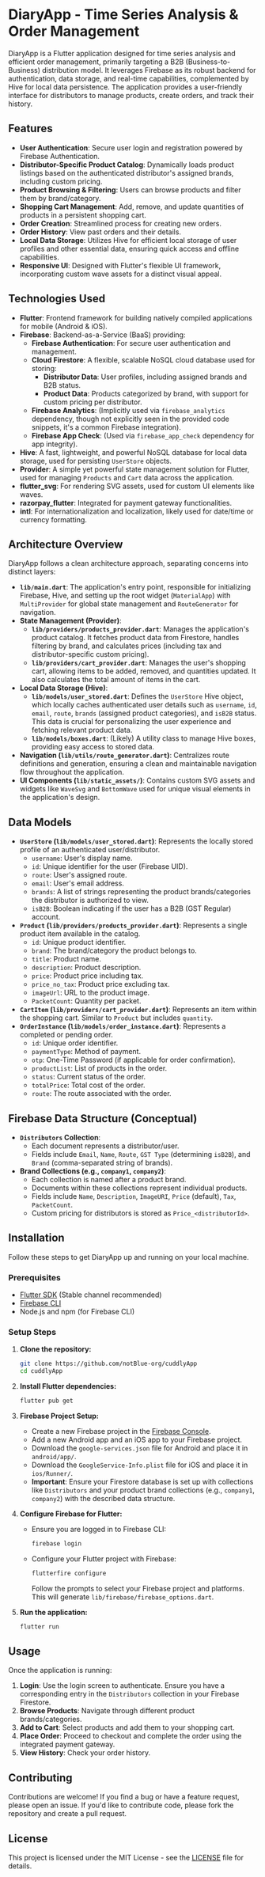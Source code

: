 # DiaryApp - Time Series Analysis & Order Management

DiaryApp is a Flutter application designed for time series analysis and efficient order management, primarily targeting a B2B (Business-to-Business) distribution model. It leverages Firebase as its robust backend for authentication, data storage, and real-time capabilities, complemented by Hive for local data persistence. The application provides a user-friendly interface for distributors to manage products, create orders, and track their history.

## Features

*   **User Authentication**: Secure user login and registration powered by Firebase Authentication.
*   **Distributor-Specific Product Catalog**: Dynamically loads product listings based on the authenticated distributor's assigned brands, including custom pricing.
*   **Product Browsing & Filtering**: Users can browse products and filter them by brand/category.
*   **Shopping Cart Management**: Add, remove, and update quantities of products in a persistent shopping cart.
*   **Order Creation**: Streamlined process for creating new orders.
*   **Order History**: View past orders and their details.
*   **Local Data Storage**: Utilizes Hive for efficient local storage of user profiles and other essential data, ensuring quick access and offline capabilities.
*   **Responsive UI**: Designed with Flutter's flexible UI framework, incorporating custom wave assets for a distinct visual appeal.

## Technologies Used

*   **Flutter**: Frontend framework for building natively compiled applications for mobile (Android & iOS).
*   **Firebase**: Backend-as-a-Service (BaaS) providing:
    *   **Firebase Authentication**: For secure user authentication and management.
    *   **Cloud Firestore**: A flexible, scalable NoSQL cloud database used for storing:
        *   **Distributor Data**: User profiles, including assigned brands and B2B status.
        *   **Product Data**: Products categorized by brand, with support for custom pricing per distributor.
    *   **Firebase Analytics**: (Implicitly used via `firebase_analytics` dependency, though not explicitly seen in the provided code snippets, it's a common Firebase integration).
    *   **Firebase App Check**: (Used via `firebase_app_check` dependency for app integrity).
*   **Hive**: A fast, lightweight, and powerful NoSQL database for local data storage, used for persisting `UserStore` objects.
*   **Provider**: A simple yet powerful state management solution for Flutter, used for managing `Products` and `Cart` data across the application.
*   **flutter_svg**: For rendering SVG assets, used for custom UI elements like waves.
*   **razorpay_flutter**: Integrated for payment gateway functionalities.
*   **intl**: For internationalization and localization, likely used for date/time or currency formatting.

## Architecture Overview

DiaryApp follows a clean architecture approach, separating concerns into distinct layers:

*   **`lib/main.dart`**: The application's entry point, responsible for initializing Firebase, Hive, and setting up the root widget (`MaterialApp`) with `MultiProvider` for global state management and `RouteGenerator` for navigation.
*   **State Management (Provider)**:
    *   **`lib/providers/products_provider.dart`**: Manages the application's product catalog. It fetches product data from Firestore, handles filtering by brand, and calculates prices (including tax and distributor-specific custom pricing).
    *   **`lib/providers/cart_provider.dart`**: Manages the user's shopping cart, allowing items to be added, removed, and quantities updated. It also calculates the total amount of items in the cart.
*   **Local Data Storage (Hive)**:
    *   **`lib/models/user_stored.dart`**: Defines the `UserStore` Hive object, which locally caches authenticated user details such as `username`, `id`, `email`, `route`, `brands` (assigned product categories), and `isB2B` status. This data is crucial for personalizing the user experience and fetching relevant product data.
    *   **`lib/models/boxes.dart`**: (Likely) A utility class to manage Hive boxes, providing easy access to stored data.
*   **Navigation (`lib/utils/route_generator.dart`)**: Centralizes route definitions and generation, ensuring a clean and maintainable navigation flow throughout the application.
*   **UI Components (`lib/static_assets/`)**: Contains custom SVG assets and widgets like `WaveSvg` and `BottomWave` used for unique visual elements in the application's design.

## Data Models

*   **`UserStore` (`lib/models/user_stored.dart`)**: Represents the locally stored profile of an authenticated user/distributor.
    *   `username`: User's display name.
    *   `id`: Unique identifier for the user (Firebase UID).
    *   `route`: User's assigned route.
    *   `email`: User's email address.
    *   `brands`: A list of strings representing the product brands/categories the distributor is authorized to view.
    *   `isB2B`: Boolean indicating if the user has a B2B (GST Regular) account.
*   **`Product` (`lib/providers/products_provider.dart`)**: Represents a single product item available in the catalog.
    *   `id`: Unique product identifier.
    *   `brand`: The brand/category the product belongs to.
    *   `title`: Product name.
    *   `description`: Product description.
    *   `price`: Product price including tax.
    *   `price_no_tax`: Product price excluding tax.
    *   `imageUrl`: URL to the product image.
    *   `PacketCount`: Quantity per packet.
*   **`CartItem` (`lib/providers/cart_provider.dart`)**: Represents an item within the shopping cart. Similar to `Product` but includes `quantity`.
*   **`OrderInstance` (`lib/models/order_instance.dart`)**: Represents a completed or pending order.
    *   `id`: Unique order identifier.
    *   `paymentType`: Method of payment.
    *   `otp`: One-Time Password (if applicable for order confirmation).
    *   `productList`: List of products in the order.
    *   `status`: Current status of the order.
    *   `totalPrice`: Total cost of the order.
    *   `route`: The route associated with the order.

## Firebase Data Structure (Conceptual)

*   **`Distributors` Collection**:
    *   Each document represents a distributor/user.
    *   Fields include `Email`, `Name`, `Route`, `GST Type` (determining `isB2B`), and `Brand` (comma-separated string of brands).
*   **Brand Collections (e.g., `company1`, `company2`)**:
    *   Each collection is named after a product brand.
    *   Documents within these collections represent individual products.
    *   Fields include `Name`, `Description`, `ImageURI`, `Price` (default), `Tax`, `PacketCount`.
    *   Custom pricing for distributors is stored as `Price_<distributorId>`.

## Installation

Follow these steps to get DiaryApp up and running on your local machine.

### Prerequisites

*   [Flutter SDK](https://flutter.dev/docs/get-started/install) (Stable channel recommended)
*   [Firebase CLI](https://firebase.google.com/docs/cli#install_the_firebase_cli)
*   Node.js and npm (for Firebase CLI)

### Setup Steps

1.  **Clone the repository:**
    ```bash
    git clone https://github.com/notBlue-org/cuddlyApp
    cd cuddlyApp
    ```

2.  **Install Flutter dependencies:**
    ```bash
    flutter pub get
    ```

3.  **Firebase Project Setup:**
    *   Create a new Firebase project in the [Firebase Console](https://console.firebase.google.com/).
    *   Add a new Android app and an iOS app to your Firebase project.
    *   Download the `google-services.json` file for Android and place it in `android/app/`.
    *   Download the `GoogleService-Info.plist` file for iOS and place it in `ios/Runner/`.
    *   **Important**: Ensure your Firestore database is set up with collections like `Distributors` and your product brand collections (e.g., `company1`, `company2`) with the described data structure.

4.  **Configure Firebase for Flutter:**
    *   Ensure you are logged in to Firebase CLI:
        ```bash
        firebase login
        ```
    *   Configure your Flutter project with Firebase:
        ```bash
        flutterfire configure
        ```
        Follow the prompts to select your Firebase project and platforms. This will generate `lib/firebase/firebase_options.dart`.

5.  **Run the application:**
    ```bash
    flutter run
    ```

## Usage

Once the application is running:

1.  **Login**: Use the login screen to authenticate. Ensure you have a corresponding entry in the `Distributors` collection in your Firebase Firestore.
2.  **Browse Products**: Navigate through different product brands/categories.
3.  **Add to Cart**: Select products and add them to your shopping cart.
4.  **Place Order**: Proceed to checkout and complete the order using the integrated payment gateway.
5.  **View History**: Check your order history.

## Contributing

Contributions are welcome! If you find a bug or have a feature request, please open an issue. If you'd like to contribute code, please fork the repository and create a pull request.

## License

This project is licensed under the MIT License - see the [LICENSE](LICENSE) file for details.
